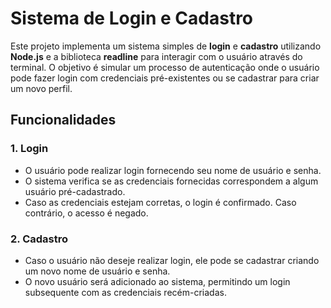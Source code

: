 # Sistema de Login e Cadastro

Este projeto implementa um sistema simples de **login** e **cadastro** utilizando **Node.js** e a biblioteca **readline** para interagir com o usuário através do terminal. O objetivo é simular um processo de autenticação onde o usuário pode fazer login com credenciais pré-existentes ou se cadastrar para criar um novo perfil.

## Funcionalidades

### 1. **Login**
- O usuário pode realizar login fornecendo seu nome de usuário e senha.
- O sistema verifica se as credenciais fornecidas correspondem a algum usuário pré-cadastrado.
- Caso as credenciais estejam corretas, o login é confirmado. Caso contrário, o acesso é negado.

### 2. **Cadastro**
- Caso o usuário não deseje realizar login, ele pode se cadastrar criando um novo nome de usuário e senha.
- O novo usuário será adicionado ao sistema, permitindo um login subsequente com as credenciais recém-criadas.
